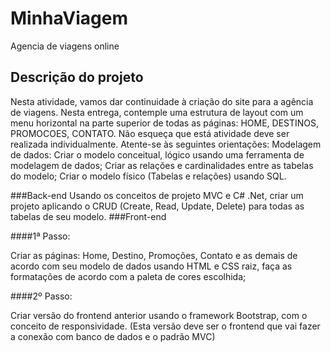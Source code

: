 # MinhaViagem

Agencia de viagens online

## Descrição do projeto
Nesta atividade, vamos dar continuidade à criação do site para a agência de viagens. Nesta entrega, contemple uma estrutura de layout com um menu horizontal na parte superior de todas as páginas: HOME, DESTINOS, PROMOCOES, CONTATO. Não esqueça que está atividade deve ser realizada individualmente.
Atente-se às seguintes orientações:
Modelagem de dados:
Criar o modelo conceitual, lógico usando uma ferramenta de modelagem de dados;
Criar as relações e cardinalidades entre as tabelas do modelo;
Criar o modelo físico (Tabelas e relações) usando SQL.

###Back-end
Usando os conceitos de projeto MVC e C# .Net, criar um projeto aplicando o CRUD (Create, Read, Update, Delete) para todas as tabelas de seu modelo.
###Front-end

####1ª Passo:

Criar as páginas: Home, Destino, Promoções, Contato e as demais de acordo com seu modelo de dados usando HTML e CSS raiz, faça as formatações de acordo com a paleta de cores escolhida;

####2º Passo:

Criar versão do frontend anterior usando o framework Bootstrap, com o conceito de responsividade. (Esta versão deve ser o frontend que vai fazer a conexão com banco de dados e o padrão MVC)
